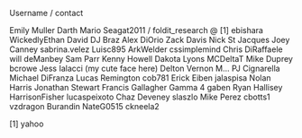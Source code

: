 Username / contact

Emily Muller
Darth Mario
Seagat2011  / foldit_research @ [1]
ebishara
WickedlyEthan
David DJ Braz
Alex DiOrio
Zack Davis
Nick St Jacques
Joey Canney
sabrina.velez
Luisc895
ArkWelder
cssimplemind
Chris DiRaffaele
will deManbey
Sam Parr
Kenny Howell
Dakota Lyons
MCDeltaT
Mike Duprey
bcrowe
Jess Ialacci (my cute face here)
Delton Vernon M...
PJ Cignarella
Michael DiFranza
Lucas Remington
cob781
Erick Eiben
jalaspisa
Nolan Harris
Jonathan Stewart
Francis Gallagher
Gamma 4
gaben
Ryan Hallisey
HarrisonFisher
lucaspeixoto
Chaz Deveney
slaszlo
Mike Perez
cbotts1
vzdragon
Burandin
NateG0515
ckneela2 

[1] yahoo
